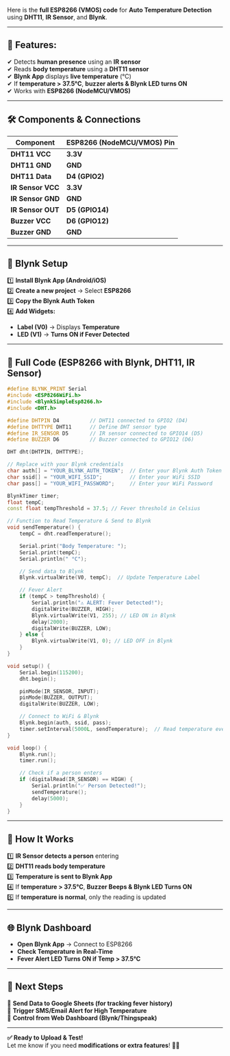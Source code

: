 Here is the **full ESP8266 (VMOS) code** for **Auto Temperature Detection** using **DHT11**, **IR Sensor**, and **Blynk**.

---

## **🌟 Features:**
✔ Detects **human presence** using an **IR sensor**  
✔ Reads **body temperature** using a **DHT11 sensor**  
✔ **Blynk App** displays **live temperature** (°C)  
✔ If **temperature > 37.5°C**, **buzzer alerts & Blynk LED turns ON**  
✔ Works with **ESP8266 (NodeMCU/VMOS)**  

---

## **🛠 Components & Connections**
| **Component**  | **ESP8266 (NodeMCU/VMOS) Pin** |
|--------------|----------------------|
| **DHT11 VCC**  | **3.3V** |
| **DHT11 GND**  | **GND** |
| **DHT11 Data** | **D4 (GPIO2)** |
| **IR Sensor VCC** | **3.3V** |
| **IR Sensor GND** | **GND** |
| **IR Sensor OUT** | **D5 (GPIO14)** |
| **Buzzer VCC**  | **D6 (GPIO12)** |
| **Buzzer GND**  | **GND** |

---

## **📱 Blynk Setup**
1️⃣ **Install Blynk App (Android/iOS)**  
2️⃣ **Create a new project** → Select **ESP8266**  
3️⃣ **Copy the Blynk Auth Token**  
4️⃣ **Add Widgets:**
   - **Label (V0)** → Displays **Temperature**  
   - **LED (V1)** → **Turns ON if Fever Detected**  

---

## **📜 Full Code (ESP8266 with Blynk, DHT11, IR Sensor)**
```cpp
#define BLYNK_PRINT Serial
#include <ESP8266WiFi.h>
#include <BlynkSimpleEsp8266.h>
#include <DHT.h>

#define DHTPIN D4          // DHT11 connected to GPIO2 (D4)
#define DHTTYPE DHT11      // Define DHT sensor type
#define IR_SENSOR D5       // IR sensor connected to GPIO14 (D5)
#define BUZZER D6          // Buzzer connected to GPIO12 (D6)

DHT dht(DHTPIN, DHTTYPE);

// Replace with your Blynk credentials
char auth[] = "YOUR_BLYNK_AUTH_TOKEN";  // Enter your Blynk Auth Token
char ssid[] = "YOUR_WIFI_SSID";         // Enter your WiFi SSID
char pass[] = "YOUR_WIFI_PASSWORD";     // Enter your WiFi Password

BlynkTimer timer;
float tempC;
const float tempThreshold = 37.5; // Fever threshold in Celsius

// Function to Read Temperature & Send to Blynk
void sendTemperature() {
    tempC = dht.readTemperature();

    Serial.print("Body Temperature: ");
    Serial.print(tempC);
    Serial.println(" °C");

    // Send data to Blynk
    Blynk.virtualWrite(V0, tempC);  // Update Temperature Label

    // Fever Alert
    if (tempC > tempThreshold) {
        Serial.println("⚠ ALERT: Fever Detected!");
        digitalWrite(BUZZER, HIGH);
        Blynk.virtualWrite(V1, 255); // LED ON in Blynk
        delay(2000);
        digitalWrite(BUZZER, LOW);
    } else {
        Blynk.virtualWrite(V1, 0); // LED OFF in Blynk
    }
}

void setup() {
    Serial.begin(115200);
    dht.begin();

    pinMode(IR_SENSOR, INPUT);
    pinMode(BUZZER, OUTPUT);
    digitalWrite(BUZZER, LOW);

    // Connect to WiFi & Blynk
    Blynk.begin(auth, ssid, pass);
    timer.setInterval(5000L, sendTemperature);  // Read temperature every 5 sec
}

void loop() {
    Blynk.run();
    timer.run();

    // Check if a person enters
    if (digitalRead(IR_SENSOR) == HIGH) {
        Serial.println("✅ Person Detected!");
        sendTemperature();
        delay(5000);
    }
}
```

---

## **🔹 How It Works**
1️⃣ **IR Sensor detects a person** entering  
2️⃣ **DHT11 reads body temperature**  
3️⃣ **Temperature is sent to Blynk App**  
4️⃣ If **temperature > 37.5°C**, **Buzzer Beeps & Blynk LED Turns ON**  
5️⃣ If **temperature is normal**, only the reading is updated  

---

## **🌐 Blynk Dashboard**
- **Open Blynk App** → Connect to ESP8266  
- **Check Temperature in Real-Time**  
- **Fever Alert LED Turns ON if Temp > 37.5°C**  

---

## **📌 Next Steps**
🚀 **Send Data to Google Sheets (for tracking fever history)**  
🚀 **Trigger SMS/Email Alert for High Temperature**  
🚀 **Control from Web Dashboard (Blynk/Thingspeak)**  

---

**✅ Ready to Upload & Test!**  
Let me know if you need **modifications or extra features**! 🚀🔥
